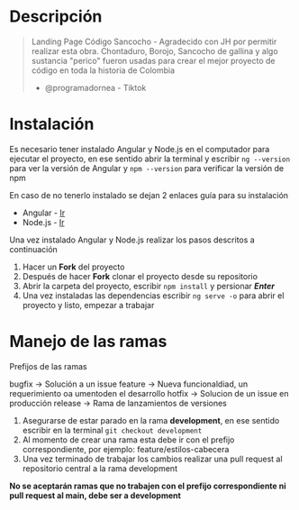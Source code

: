 # Descripción

> Landing Page Código Sancocho - Agradecido con JH por permitir realizar esta obra.
> Chontaduro, Borojo, Sancocho de gallina y algo sustancia "perico" fueron usadas para crear el mejor proyecto de código en toda la historia de Colombia
> - @programadornea - Tiktok


# Instalación

Es necesario tener instalado Angular y Node.js en el computador para ejecutar el proyecto, en ese sentido abrir la terminal y escribir
`ng --version` para ver la versión de Angular y `npm --version` para verificar la versión de npm

En caso de no tenerlo instalado se dejan 2 enlaces guía para su instalación

* Angular - [Ir](https://desarrolloweb.com/articulos/angular-cli.html)
* Node.js - [Ir](https://www.cursosgis.com/como-instalar-node-js-y-npm-en-4-pasos/)

Una vez instalado Angular y Node.js realizar los pasos descritos a continuación

1. Hacer un **Fork** del proyecto
1. Después de hacer **Fork** clonar el proyecto desde su repositorio
2. Abrir la carpeta del proyecto, escribir `npm install` y persionar __*Enter*__
3. Una vez instaladas las dependencias escribir `ng serve -o` para abrir el proyecto y listo, empezar a trabajar


# Manejo de las ramas

Prefijos de las ramas

bugfix -> Solución a un issue
feature -> Nueva funcionaldiad, un requerimiento oa umentoden el desarrollo
hotfix -> Solucion de un issue en producción
release -> Rama de lanzamientos de versiones

1. Asegurarse de estar parado en la rama **development**, en ese sentido escribir en la terminal `git checkout development` 
2. Al momento de crear una rama esta debe ir con el prefijo correspondiente, por ejemplo: feature/estilos-cabecera
3. Una vez terminado de trabajar los cambios realizar una pull request al repositorio central a la rama development

**No se aceptarán ramas que no trabajen con el prefijo correspondiente ni pull request al main, debe ser a development**

